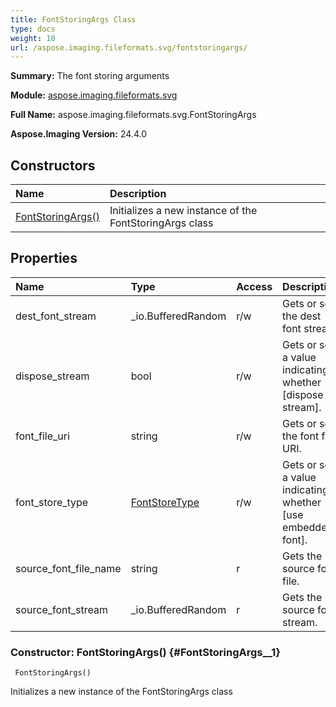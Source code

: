 ```yaml
---
title: FontStoringArgs Class
type: docs
weight: 10
url: /aspose.imaging.fileformats.svg/fontstoringargs/
---
```


**Summary:** The font storing arguments

**Module:** [aspose.imaging.fileformats.svg](/imaging/python-net/aspose.imaging.fileformats.svg/)

**Full Name:** aspose.imaging.fileformats.svg.FontStoringArgs

**Aspose.Imaging Version:** 24.4.0

## **Constructors**
| **Name** | **Description** |
| :- | :- |
| [FontStoringArgs()](#FontStoringArgs__1) | Initializes a new instance of the FontStoringArgs class |
## **Properties**
| **Name** | **Type** | **Access** | **Description** |
| :- | :- | :- | :- |
| dest_font_stream | _io.BufferedRandom | r/w | Gets or sets the dest font stream. |
| dispose_stream | bool | r/w | Gets or sets a value indicating whether [dispose stream]. |
| font_file_uri | string | r/w | Gets or sets the font file URI. |
| font_store_type | [FontStoreType](/imaging/python-net/aspose.imaging.fileformats.svg/fontstoretype) | r/w | Gets or sets a value indicating whether [use embedded font]. |
| source_font_file_name | string | r | Gets the source font file. |
| source_font_stream | _io.BufferedRandom | r | Gets the source font stream. |


### Constructor: FontStoringArgs() {#FontStoringArgs__1}


```
 FontStoringArgs() 
```

Initializes a new instance of the FontStoringArgs class

